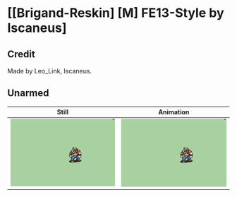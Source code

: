 # [\[Brigand-Reskin\] \[M\] FE13-Style by Iscaneus]

## Credit

Made by Leo_Link, Iscaneus.
	
## Unarmed

| Still | Animation |
| :---: | :-------: |
| ![Unarmed still](./Unarmed_000.png) | ![Unarmed animation](./Unarmed.gif) |
